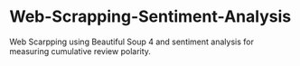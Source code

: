 # Web-Scrapping-Sentiment-Analysis
Web Scarpping using Beautiful Soup 4 and sentiment analysis for measuring cumulative review polarity.
